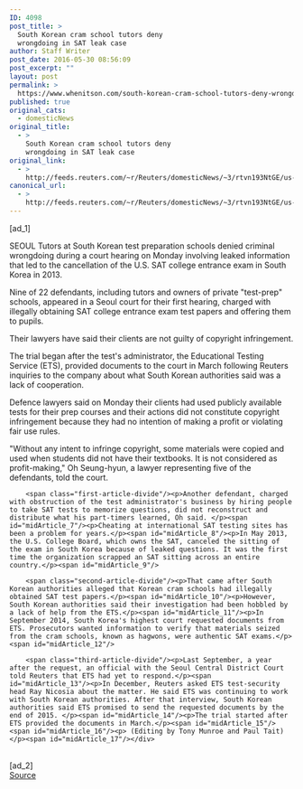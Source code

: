 ```yaml
---
ID: 4098
post_title: >
  South Korean cram school tutors deny
  wrongdoing in SAT leak case
author: Staff Writer
post_date: 2016-05-30 08:56:09
post_excerpt: ""
layout: post
permalink: >
  https://www.whenitson.com/south-korean-cram-school-tutors-deny-wrongdoing-in-sat-leak-case/
published: true
original_cats:
  - domesticNews
original_title:
  - >
    South Korean cram school tutors deny
    wrongdoing in SAT leak case
original_link:
  - >
    http://feeds.reuters.com/~r/Reuters/domesticNews/~3/rtvn193NtGE/us-southkorea-sat-trial-idUSKCN0YL0IW
canonical_url:
  - >
    http://feeds.reuters.com/~r/Reuters/domesticNews/~3/rtvn193NtGE/us-southkorea-sat-trial-idUSKCN0YL0IW
---
```

 [ad_1]
<br><div id="articleText">
<span id="midArticle_start"/>

<span id="midArticle_0"/><span class="focusParagraph" readability="4"><p><span class="articleLocation">SEOUL</span> Tutors at South Korean test preparation schools denied criminal wrongdoing during a court hearing on Monday involving leaked information that led to the cancellation of the U.S. SAT college entrance exam in South Korea in 2013.</p></span><span id="midArticle_1"/><p>Nine of 22 defendants, including tutors and owners of private "test-prep" schools, appeared in a Seoul court for their first hearing, charged with illegally obtaining SAT college entrance exam test papers and offering them to pupils.</p><span id="midArticle_2"/><p>Their lawyers have said their clients are not guilty of copyright infringement.</p><span id="midArticle_3"/><p>The trial began after the test's administrator, the Educational Testing Service (ETS), provided documents to the court in March following Reuters inquiries to the company about what South Korean authorities said was a lack of cooperation.</p><span id="midArticle_4"/><p>Defence lawyers said on Monday their clients had used publicly available tests for their prep courses and their actions did not constitute copyright infringement because they had no intention of making a profit or violating fair use rules.</p><span id="midArticle_5"/><p>"Without any intent to infringe copyright, some materials were copied and used when students did not have their textbooks. It is not considered as profit-making," Oh Seung-hyun, a lawyer representing five of the defendants, told the court. </p><span id="midArticle_6"/>
        
        <span class="first-article-divide"/><p>Another defendant, charged with obstruction of the test administrator's business by hiring people to take SAT tests to memorize questions, did not reconstruct and distribute what his part-timers learned, Oh said. </p><span id="midArticle_7"/><p>Cheating at international SAT testing sites has been a problem for years.</p><span id="midArticle_8"/><p>In May 2013, the U.S. College Board, which owns the SAT, canceled the sitting of the exam in South Korea because of leaked questions. It was the first time the organization scrapped an SAT sitting across an entire country.</p><span id="midArticle_9"/>
        
        <span class="second-article-divide"/><p>That came after South Korean authorities alleged that Korean cram schools had illegally obtained SAT test papers.</p><span id="midArticle_10"/><p>However, South Korean authorities said their investigation had been hobbled by a lack of help from the ETS.</p><span id="midArticle_11"/><p>In September 2014, South Korea's highest court requested documents from ETS. Prosecutors wanted information to verify that materials seized from the cram schools, known as hagwons, were authentic SAT exams.</p><span id="midArticle_12"/>
        
        <span class="third-article-divide"/><p>Last September, a year after the request, an official with the Seoul Central District Court told Reuters that ETS had yet to respond.</p><span id="midArticle_13"/><p>In December, Reuters asked ETS test-security head Ray Nicosia about the matter. He said ETS was continuing to work with South Korean authorities. After that interview, South Korean authorities said ETS promised to send the requested documents by the end of 2015. </p><span id="midArticle_14"/><p>The trial started after ETS provided the documents in March.</p><span id="midArticle_15"/><span id="midArticle_16"/><p> (Editing by Tony Munroe and Paul Tait)</p><span id="midArticle_17"/></div>
<br>[ad_2]
<br><a href="http://feeds.reuters.com/~r/Reuters/domesticNews/~3/rtvn193NtGE/us-southkorea-sat-trial-idUSKCN0YL0IW">Source </a>